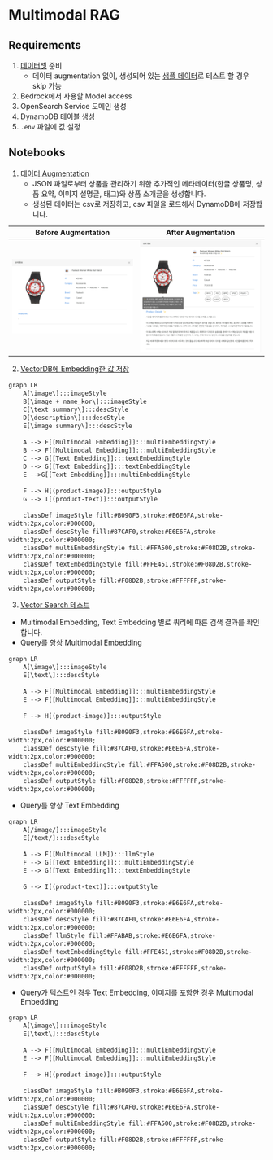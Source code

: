 # Multimodal RAG

## Requirements

1. [데이터셋](https://www.kaggle.com/datasets/paramaggarwal/fashion-product-images-dataset) 준비
   - 데이터 augmentation 없이, 생성되어 있는 [샘플 데이터](../data/product.csv)로 테스트 할 경우 skip 가능
2. Bedrock에서 사용할 Model access
3. OpenSearch Service 도메인 생성
4. DynamoDB 테이블 생성
5. `.env` 파일에 값 설정

## Notebooks

1. [데이터 Augmentation](./1-augment-dataset.ipynb)
   - JSON 파일로부터 상품을 관리하기 위한 추가적인 메타데이터(한글 상품명, 상품 요약, 이미지 설명글, 태그)와 상품 소개글을 생성합니다.
   - 생성된 데이터는 csv로 저장하고, csv 파일을 로드해서 DynamoDB에 저장합니다.

| Before Augmentation                 | After Augmentation                |
|-------------------------------------|-----------------------------------|
| ![Before](../assets/before-aug.png) | ![After](../assets/after-aug.png) |

2. [VectorDB에 Embedding한 값 저장](./2-embedding.ipynb)

```mermaid
graph LR
    A[\image\]:::imageStyle
    B[\image + name_kor\]:::imageStyle
    C[\text summary\]:::descStyle
    D[\description\]:::descStyle
    E[\image summary\]:::descStyle
    
    A --> F[[Multimodal Embedding]]:::multiEmbeddingStyle
    B --> F[[Multimodal Embedding]]:::multiEmbeddingStyle
    C --> G[[Text Embedding]]:::textEmbeddingStyle
    D --> G[[Text Embedding]]:::textEmbeddingStyle
    E -->G[[Text Embedding]]:::multiEmbeddingStyle

    F --> H[(product-image)]:::outputStyle
    G --> I[(product-text)]:::outputStyle

    classDef imageStyle fill:#B090F3,stroke:#E6E6FA,stroke-width:2px,color:#000000;
    classDef descStyle fill:#87CAF0,stroke:#E6E6FA,stroke-width:2px,color:#000000;
    classDef multiEmbeddingStyle fill:#FFA500,stroke:#F08D2B,stroke-width:2px,color:#000000;
    classDef textEmbeddingStyle fill:#FFE451,stroke:#F08D2B,stroke-width:2px,color:#000000;
    classDef outputStyle fill:#F08D2B,stroke:#FFFFFF,stroke-width:2px,color:#000000;
```

3. [Vector Search 테스트](./3-vector-search.ipynb)

- Multimodal Embedding, Text Embedding 별로 쿼리에 따른 검색 결과를 확인합니다.
- Query를 항상 Multimodal Embedding

```mermaid
graph LR
    A[\image\]:::imageStyle
    E[\text\]:::descStyle

    A --> F[[Multimodal Embedding]]:::multiEmbeddingStyle
    E --> F[[Multimodal Embedding]]:::multiEmbeddingStyle

    F --> H[(product-image)]:::outputStyle
    
    classDef imageStyle fill:#B090F3,stroke:#E6E6FA,stroke-width:2px,color:#000000;
    classDef descStyle fill:#87CAF0,stroke:#E6E6FA,stroke-width:2px,color:#000000;
    classDef multiEmbeddingStyle fill:#FFA500,stroke:#F08D2B,stroke-width:2px,color:#000000;
    classDef outputStyle fill:#F08D2B,stroke:#FFFFFF,stroke-width:2px,color:#000000;
```

- Query를 항상 Text Embedding

```mermaid
graph LR
    A[/image/]:::imageStyle
    E[/text/]:::descStyle

    A --> F([Multimodal LLM]):::llmStyle
    F --> G[[Text Embedding]]:::multiEmbeddingStyle
    E --> G[[Text Embedding]]:::textEmbeddingStyle

    G --> I[(product-text)]:::outputStyle

    classDef imageStyle fill:#B090F3,stroke:#E6E6FA,stroke-width:2px,color:#000000;
    classDef descStyle fill:#87CAF0,stroke:#E6E6FA,stroke-width:2px,color:#000000;
    classDef llmStyle fill:#FFABAB,stroke:#E6E6FA,stroke-width:2px,color:#000000;
    classDef textEmbeddingStyle fill:#FFE451,stroke:#F08D2B,stroke-width:2px,color:#000000;
    classDef outputStyle fill:#F08D2B,stroke:#FFFFFF,stroke-width:2px,color:#000000;
```

- Query가 텍스트인 경우 Text Embedding, 이미지를 포함한 경우 Multimodal Embedding

```mermaid
graph LR
    A[\image\]:::imageStyle
    E[\text\]:::descStyle

    A --> F[[Multimodal Embedding]]:::multiEmbeddingStyle
    E --> F[[Multimodal Embedding]]:::multiEmbeddingStyle

    F --> H[(product-image)]:::outputStyle
    
    classDef imageStyle fill:#B090F3,stroke:#E6E6FA,stroke-width:2px,color:#000000;
    classDef descStyle fill:#87CAF0,stroke:#E6E6FA,stroke-width:2px,color:#000000;
    classDef multiEmbeddingStyle fill:#FFA500,stroke:#F08D2B,stroke-width:2px,color:#000000;
    classDef outputStyle fill:#F08D2B,stroke:#FFFFFF,stroke-width:2px,color:#000000;
```
